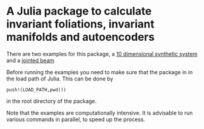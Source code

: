 # A Julia package to calculate invariant foliations, invariant manifolds and autoencoders

There are two examples for this package, a [10 dimensional synthetic system](examples/synthetic_ten_dimensional/README.md) and 
a [jointed beam](examples/jointed_beam/README.md)

Before running the examples you need to make sure that the package in in the load path of Julia. This can be done by
```
push!(LOAD_PATH,pwd())
```
in the root directory of the package.

Note that the examples are computationally intensive. It is advisable to run various commands in parallel, to speed up the process.
